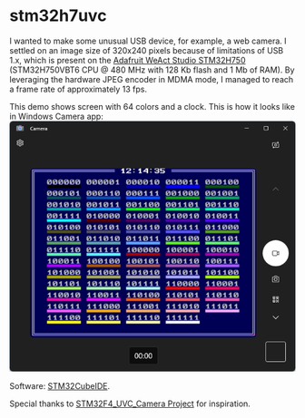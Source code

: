 # stm32h7uvc

I wanted to make some unusual USB device, for example, a web camera. I settled on an image size of 320x240 pixels because of limitations of USB 1.x, which is present on the [Adafruit WeAct Studio STM32H750](https://www.adafruit.com/product/5032) (STM32H750VBT6 CPU @ 480 MHz with 128 Kb flash and 1 Mb of RAM). By leveraging the hardware JPEG encoder in MDMA mode, I managed to reach a frame rate of approximately 13 fps.

This demo shows screen with 64 colors and a clock. This is how it looks like in Windows Camera app:
![Screenshot](https://raw.githubusercontent.com/abelykh0/stm32h7uvc/refs/heads/main/doc/Camera.png)

Software: [STM32CubeIDE](https://www.st.com/en/development-tools/stm32cubeide.html).

Special thanks to [STM32F4_UVC_Camera Project](https://github.com/iliasam/STM32F4_UVC_Camera) for inspiration.
